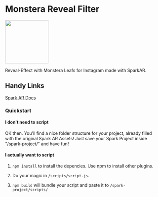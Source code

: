 # Monstera Reveal Filter
<img src="https://github.com/internet-of-shit/spark-ar-monstera-leafs/blob/master/filtericon.png" height="140">

Reveal-Effect with Monstera Leafs for Instagram made with SparkAR.

## Handy Links
[Spark AR Docs](https://sparkar.facebook.com/ar-studio/learn/documentation/guides/)

### Quickstart

#### I don't need to script

OK then. You'll find a nice folder structure for your project, already filled with the original Spark AR Assets! 
Just save your Spark Project inside "/spark-project/" and have fun!

#### I actually want to script

1. ```npm install``` to install the depencies. 
Use npm to install other plugins. 

2. Do your magic in ```/scripts/script.js```.

3. ```npm build``` will bundle your script and paste it to ```/spark-project/scripts/```
